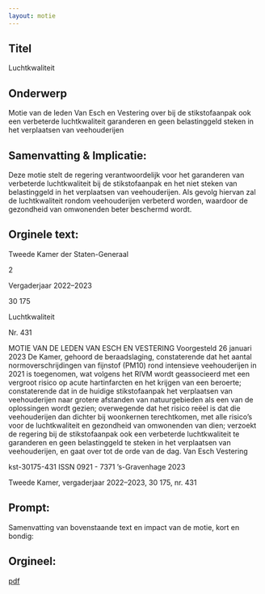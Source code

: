 ```yaml
---
layout: motie
---
```

## Titel
Luchtkwaliteit
## Onderwerp
Motie van de leden Van Esch en Vestering over bij de stikstofaanpak ook een verbeterde luchtkwaliteit garanderen en geen belastinggeld steken in het verplaatsen van veehouderijen
## Samenvatting & Implicatie:

Deze motie stelt de regering verantwoordelijk voor het garanderen van verbeterde luchtkwaliteit bij de stikstofaanpak en het niet steken van belastinggeld in het verplaatsen van veehouderijen. Als gevolg hiervan zal de luchtkwaliteit rondom veehouderijen verbeterd worden, waardoor de gezondheid van omwonenden beter beschermd wordt.
## Orginele text:


Tweede Kamer der Staten-Generaal

2

Vergaderjaar 2022–2023

30 175

Luchtkwaliteit

Nr. 431

MOTIE VAN DE LEDEN VAN ESCH EN VESTERING
Voorgesteld 26 januari 2023
De Kamer,
gehoord de beraadslaging,
constaterende dat het aantal normoverschrijdingen van fijnstof (PM10)
rond intensieve veehouderijen in 2021 is toegenomen, wat volgens het
RIVM wordt geassocieerd met een vergroot risico op acute hartinfarcten
en het krijgen van een beroerte;
constaterende dat in de huidige stikstofaanpak het verplaatsen van
veehouderijen naar grotere afstanden van natuurgebieden als een van de
oplossingen wordt gezien;
overwegende dat het risico reëel is dat die veehouderijen dan dichter bij
woonkernen terechtkomen, met alle risico’s voor de luchtkwaliteit en
gezondheid van omwonenden van dien;
verzoekt de regering bij de stikstofaanpak ook een verbeterde luchtkwaliteit te garanderen en geen belastinggeld te steken in het verplaatsen van
veehouderijen,
en gaat over tot de orde van de dag.
Van Esch
Vestering

kst-30175-431
ISSN 0921 - 7371
’s-Gravenhage 2023

Tweede Kamer, vergaderjaar 2022–2023, 30 175, nr. 431


## Prompt:
Samenvatting van bovenstaande text en impact van de motie, kort en bondig:

## Orgineel:
[pdf](https://gegevensmagazijn.tweedekamer.nl/OData/v4/2.0/Document(cd8b465a-4395-48ae-8347-be5e6d4d5bb0)/resource)
